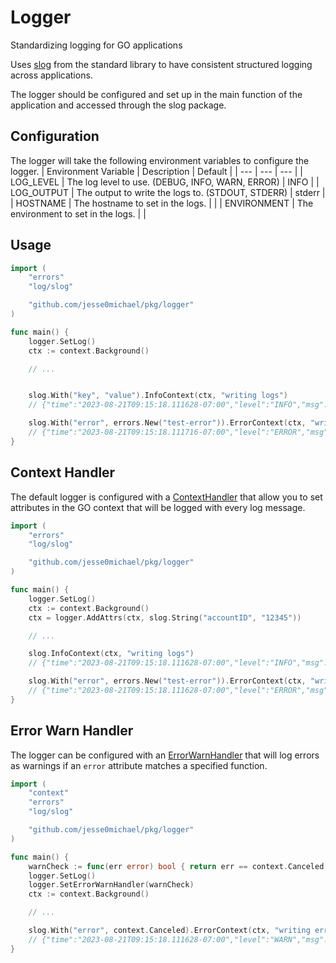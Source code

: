 # Logger 

Standardizing logging for GO applications

Uses [slog](https://pkg.go.dev/log/slog) from the standard library to have consistent structured logging across applications.

The logger should be configured and set up in the main function of the application and accessed through the slog package.

## Configuration
The logger will take the following environment variables to configure the logger.
| Environment Variable | Description | Default |
| --- | --- | --- |
| LOG_LEVEL | The log level to use. (DEBUG, INFO, WARN, ERROR) | INFO |
| LOG_OUTPUT | The output to write the logs to. (STDOUT, STDERR) | stderr |
| HOSTNAME | The hostname to set in the logs. |  |
| ENVIRONMENT | The environment to set in the logs. |  |

## Usage

``` go
import (
    "errors"
    "log/slog"

    "github.com/jesse0michael/pkg/logger"
)

func main() {
    logger.SetLog()
    ctx := context.Background()

    // ...


    slog.With("key", "value").InfoContext(ctx, "writing logs")
    // {"time":"2023-08-21T09:15:18.111628-07:00","level":"INFO","msg":"writing logs","host":"local","environment":"test","key":"value"}

    slog.With("error", errors.New("test-error")).ErrorContext(ctx, "writing errors") 
    // {"time":"2023-08-21T09:15:18.111716-07:00","level":"ERROR","msg":"writing errors","host":"local","environment":"test","error":"test-error"}
}
```

## Context Handler
The default logger is configured with a [ContextHandler](context_handler.go) that allow you to set attributes in the GO context that will be logged with every log message.

``` go
import (
    "errors"
    "log/slog"

    "github.com/jesse0michael/pkg/logger"
)

func main() {
    logger.SetLog()
    ctx := context.Background()
    ctx = logger.AddAttrs(ctx, slog.String("accountID", "12345"))

    // ...

    slog.InfoContext(ctx, "writing logs")
    // {"time":"2023-08-21T09:15:18.111628-07:00","level":"INFO","msg":"writing logs","host":"local","environment":"test","accountID":"12345"}

    slog.With("error", errors.New("test-error")).ErrorContext(ctx, "writing errors") 
    // {"time":"2023-08-21T09:15:18.111628-07:00","level":"ERROR","msg":"writing errors","host":"local","environment":"test","error":"test-error","accountID":"12345"}
}
```

## Error Warn Handler
The logger can be configured with an [ErrorWarnHandler](errorwarnhandler.go) that will log errors as warnings if an `error` attribute matches a specified function.

``` go
import (
    "context"
    "errors"
    "log/slog"

    "github.com/jesse0michael/pkg/logger"
)

func main() {
    warnCheck := func(err error) bool { return err == context.Canceled }
    logger.SetLog()
    logger.SetErrorWarnHandler(warnCheck)
    ctx := context.Background()

    // ...

    slog.With("error", context.Canceled).ErrorContext(ctx, "writing errors") 
    // {"time":"2023-08-21T09:15:18.111628-07:00","level":"WARN","msg":"writing errors","host":"local","environment":"test","error":"context canceled"}
}
```
